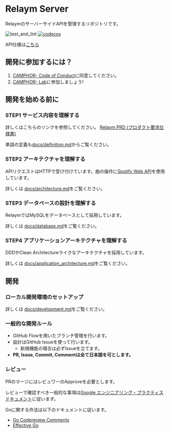 # Relaym Server
RelaymのサーバーサイドAPIを管理するリポジトリです。

![test_and_lint](https://github.com/camphor-/relaym-server/workflows/test_and_lint/badge.svg)
[![codecov](https://codecov.io/gh/camphor-/relaym-server/branch/master/graph/badge.svg)](https://codecov.io/gh/camphor-/relaym-server)

API仕様は[こちら](docs/api.md)

## 開発に参加するには？

1. [CAMPHOR- Code of Conduct](https://github.com/camphor-/code-of-conduct)に同意してください。
1. [CAMPHOR- Lab](https://lab.camph.net/)に参加しましょう!


## 開発を始める前に

### STEP1 サービス内容を理解する

詳しくはこちらのリンクを参照してください。
[Relaym PRD (プロダクト要求仕様書)](docs/prd.md)

単語の定義も[docs/definition.md](docs/definition.md)からご覧ください。

### STEP2 アーキテクチャを理解する

APIリクエストはHTTPで受け付けています。曲の操作に[Spotify Web API](https://developer.spotify.com/documentation/web-api/)を使用しています。

詳しくは [docs/architecture.md](docs/architecture.md)をご覧ください。

### STEP3 データベースの設計を理解する

RelaymではMySQLをデータベースとして採用しています。

詳しくは [docs/database.md](docs/database.md)をご覧ください。


### STEP4 アプリケーションアーキテクチャを理解する

DDDやClean Architectureライクなアーキテクチャを採用しています。

詳しくは [docs/application_architecture.md](docs/application_architecture.md)をご覧ください。

## 開発

### ローカル開発環境のセットアップ

詳しくは [docs/development.md](docs/development.md)をご覧ください。

### 一般的な開発ルール

- GitHub Flowを用いたブランチ管理を行います。
- 設計はGitHub Issueを使って行います。
    - 新規機能の場合は必ずIssueを立てます。
- **PR, Issue, Commit, Commentは全て日本語を可とします。**

### レビュー

PRのマージにはレビュワーのApproveを必要とします。

レビューで確認すべき一般的な事項は[Google エンジニアリング・プラクティス ドキュメント](http://shuuji3.xyz/eng-practices/)に従います。

Goに関する作法は以下のドキュメントに従います。

- [Go Codereview Comments](https://knsh14.github.io/translations/go-codereview-comments/)
- [Effective Go](https://golang.org/doc/effective_go.html)

